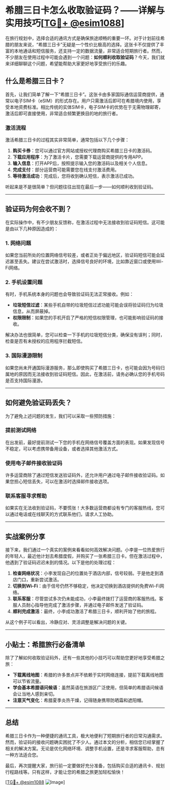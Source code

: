 # 希腊三日卡怎么收取验证码？——详解与实用技巧[[TG💪+ @esim1088](https://t.me/s/esim1088)]

在旅行规划中，选择合适的通讯方式是确保旅途顺畅的重要一环。对于计划前往希腊的朋友来说，“希腊三日卡”无疑是一个性价比极高的选择。这张卡不仅提供了丰富的本地通话和短信服务，还支持一定的数据流量，非常适合短期旅行者。然而，不少朋友在使用过程中可能会遇到一个问题：**如何顺利收取验证码**？今天，我们就来详细聊聊这个问题，希望能帮助大家更好地享受旅行的乐趣。

## 什么是希腊三日卡？

首先，让我们简单了解一下“希腊三日卡”。这张卡由多家国际通信运营商提供，通常以电子SIM卡（eSIM）的形式存在。用户只需激活后即可在希腊境内使用，享受本地资费标准。相比传统的实体SIM卡，电子SIM卡的优势在于无需物理邮寄，激活后即可直接使用，非常适合频繁更换目的地的旅行者。

### 激活流程

激活希腊三日卡的过程其实非常简单，通常包括以下几个步骤：

1. **购买卡券**：您可以通过官方网站或授权代理商购买希腊三日卡的激活码。
2. **下载应用程序**：为了激活卡片，您需要下载运营商提供的专用APP。
3. **输入信息**：打开APP后，按照提示输入您的激活码以及相关个人信息。
4. **完成支付**：部分运营商可能需要您在线支付激活费用。
5. **等待激活成功**：完成后，您将收到确认短信，表示激活已成功。

听起来是不是很简单？但问题往往出现在最后一步——如何顺利收到验证码。

---

## 验证码为何会收不到？

在实际操作中，有不少朋友反馈称，在激活过程中无法接收到验证码短信。这可能是由以下几种原因造成的：

### 1. 网络问题

如果您当前所处的位置网络信号较差，或者正处于偏远地区，验证码短信可能会延迟甚至丢失。建议在尝试激活时，选择信号良好的环境，比如靠近窗口或使用Wi-Fi网络。

### 2. 手机设置问题

有时，手机系统本身的问题也会导致验证码无法正常接收。例如：

- **垃圾短信过滤**：某些手机自带的垃圾短信过滤功能可能会误将验证码归为垃圾信息，从而屏蔽掉。
- **权限限制**：如果您的手机开启了严格的短信权限管理，也可能影响验证码的接收。
  
解决办法也很简单，您可以检查一下手机的垃圾短信分类，确保没有误判；同时，检查是否有未授权的应用程序拦截短信。

### 3. 国际漫游限制

如果您尚未开通国际漫游服务，那么即使购买了希腊三日卡，也可能会因为号码归属地的原因而无法接收到验证码短信。因此，在激活前，请务必确认您的手机号码是否支持国际漫游。

---

## 如何避免验证码丢失？

为了避免上述问题的发生，我们可以采取一些预防措施：

### 提前测试网络

在出发前，最好提前测试一下您的手机在网络信号覆盖方面的表现。如果发现信号不稳定，可以考虑携带备用设备，或者选择其他激活方式。

### 使用电子邮件接收验证码

许多运营商除了通过短信发送验证码外，还允许用户通过电子邮件接收验证码。如果您担心短信丢失，可以在激活时选择邮件接收选项。

### 联系客服寻求帮助

如果实在无法收到验证码，不要慌张！大多数运营商都设有专门的客服热线，您可以通过电话或在线聊天的方式联系他们，请求人工协助。

---

## 实战案例分享

接下来，我们通过一个真实的案例来看看如何高效解决问题。小李是一位热爱旅行的年轻人，最近他计划去希腊度假，并购买了一张希腊三日卡。但在激活过程中，他遇到了验证码迟迟未到的情况。以下是他的处理过程：

1. **检查网络状况**：小李发现自己的位置处于酒店内部，信号较弱。于是他走到酒店门口，重新尝试激活。
2. **切换到Wi-Fi**：由于信号仍然不够稳定，他决定切换到酒店提供的免费Wi-Fi网络。
3. **联系客服**：尽管尝试多次仍未能成功，小李最终拨打了运营商的客服热线。客服人员耐心指导他完成了激活步骤，并通过电子邮件发送了验证码。
4. **顺利完成激活**：最终，小李成功激活了希腊三日卡，顺利开始了他的旅程。

从这个例子可以看出，冷静应对、灵活调整是解决问题的关键。

---

## 小贴士：希腊旅行必备清单

除了了解如何收取验证码外，还有一些其他的小技巧可以帮助您更好地享受希腊之旅：

- **下载离线地图**：希腊的许多景点并不依赖于实时网络连接，提前下载离线地图可以节省流量。
- **学会基本希腊语问候语**：虽然英语在旅游区广泛使用，但简单的希腊语问候语会让当地人感到亲切。
- **注意天气变化**：希腊夏季炎热干燥，记得随身携带防晒霜和遮阳帽。

---

## 总结

希腊三日卡作为一种便捷的通讯工具，极大地便利了短期旅行者的日常沟通需求。然而，验证码的接收问题确实困扰了不少人。通过本文的分析，相信您已经掌握了相关的解决方案。无论是优化网络环境、调整手机设置，还是寻求客服帮助，总有一种方法适合您。

最后，再次提醒大家，旅行前一定要做好充分准备，包括购买合适的通讯卡、规划行程路线等。只有这样，才能让您的希腊之旅更加轻松愉快！

[[TG💪+ @esim1088](https://t.me/s/esim1088) ![Image](https://i.postimg.cc/4NQfJmqS/Snipaste-2025-05-13-00-14-12.png)]